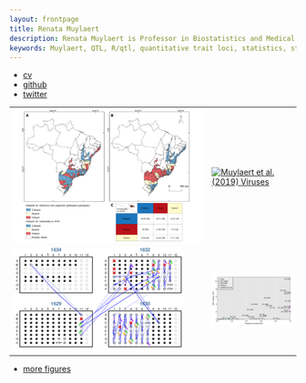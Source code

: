 ```yaml
---
layout: frontpage
title: Renata Muylaert
description: Renata Muylaert is Professor in Biostatistics and Medical Informatics at University of Wisconsin - Madison; research in statistical genetics
keywords: Muylaert, QTL, R/qtl, quantitative trait loci, statistics, statistical genetics, recombination
---
```


<div class="navbar">
  <div class="navbar-inner">
      <ul class="nav">
          <li><a href="{{ BASE_PATH }}/Muylaert_cv.pdf">cv</a></li>
          <li><a href="https://github.com/renatamuy">github</a></li>
          <li><a rel="me" href="https:///tiwtter.com/renatamuy">twitter</a></li>
      </ul>
  </div>
</div>

<table class="wide">
<tr>
  <td class="left">
    <a href="publpics/rqtl2_fig1.html">
        <img src="publpics/hotspot_plosntd.png" alt="Muylaert et al. (2019)" title="Muylaert et al. (2019)"/>
    </a>
  </td>
  <td class="right">
    <a href="publpics/mppdiag_fig4.html">
        <img src="publpics/fig_viruses.png" alt="Muylaert et
        al. (2019) Viruses" title="Muylaert et al. (2019)"/>
    </a>
  </td>
</tr>
<tr>
  <td class="left">
    <a href="publpics/samplemixups_fig7.html">
        <img src="publpics/samplemixups_fig7.png" alt="Muylaert et al. (2015)" title="Muylaert et al. (2015) "/>
    </a>
  </td>
  <td class="right">
    <a href="publpics/mbmixups_fig3.html">
        <img src="publpics/mbmixups_fig3.png" alt="Mello et al. (2019) Fig 3" title="Mello et al. (2019) Fig 3"/>
    </a>
  </td>
</tr>
</table>

<div class="navbar">
  <div class="navbar-inner">
      <ul class="nav">
          <li><a href="morefigs.html">more figures</a></li>
      </ul>
  </div>
</div>

